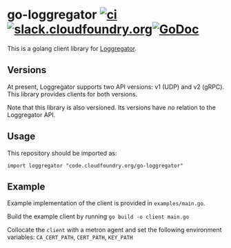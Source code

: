 # go-loggregator [![ci][ci-badge]][ci-pipeline][![slack.cloudfoundry.org][slack-badge]][loggregator-slack][![GoDoc][go-doc-badge]][go-doc]

This is a golang client library for [Loggregator][loggregator].

## Versions

At present, Loggregator supports two API versions: v1 (UDP) and v2 (gRPC).
This library provides clients for both versions.

Note that this library is also versioned. Its versions have *no* relation to
the Loggregator API.

## Usage

This repository should be imported as:

`import loggregator "code.cloudfoundry.org/go-loggregator"`

## Example

Example implementation of the client is provided in `examples/main.go`.

Build the example client by running `go build -o client main.go`

Collocate the `client` with a metron agent and set the following environment
variables: `CA_CERT_PATH`, `CERT_PATH`, `KEY_PATH`

[ci-badge]:                 https://loggregator.ci.cf-app.com/api/v1/teams/main/pipelines/go-loggregator/jobs/tests/badge
[ci-pipeline]:              https://loggregator.ci.cf-app.com/teams/main/pipelines/go-loggregator
[slack-badge]:              https://slack.cloudfoundry.org/badge.svg
[loggregator-slack]:        https://cloudfoundry.slack.com/archives/loggregator
[loggregator]:              https://github.com/cloudfoundry/loggregator
[go-doc-badge]:             https://godoc.org/code.cloudfoundry.org/go-loggregator?status.svg
[go-doc]:                   https://godoc.org/code.cloudfoundry.org/go-loggregator
